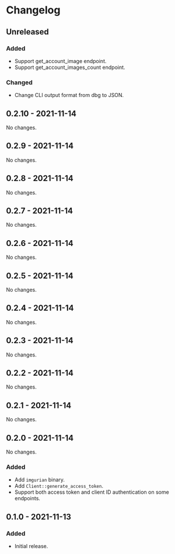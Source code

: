 # Changelog

## Unreleased

### Added

- Support get_account_image endpoint.
- Support get_account_images_count endpoint.

### Changed

- Change CLI output format from dbg to JSON.

## 0.2.10 - 2021-11-14

No changes.

## 0.2.9 - 2021-11-14

No changes.

## 0.2.8 - 2021-11-14

No changes.

## 0.2.7 - 2021-11-14

No changes.

## 0.2.6 - 2021-11-14

No changes.

## 0.2.5 - 2021-11-14

No changes.

## 0.2.4 - 2021-11-14

No changes.

## 0.2.3 - 2021-11-14

No changes.

## 0.2.2 - 2021-11-14

No changes.

## 0.2.1 - 2021-11-14

No changes.

## 0.2.0 - 2021-11-14

No changes.

### Added

- Add `imgurian` binary.
- Add `Client::generate_access_token`.
- Support both access token and client ID authentication on some endpoints.

## 0.1.0 - 2021-11-13

### Added

- Initial release.
